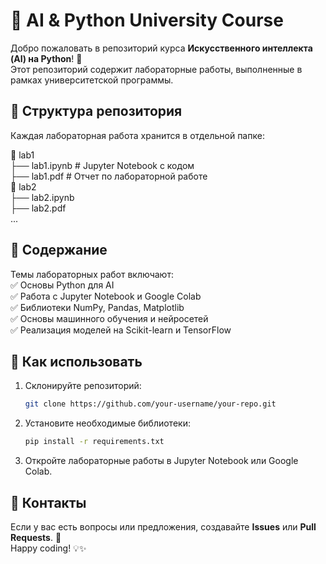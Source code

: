 # 🧠 AI & Python University Course  

Добро пожаловать в репозиторий курса **Искусственного интеллекта (AI) на Python**! 🚀  
Этот репозиторий содержит лабораторные работы, выполненные в рамках университетской программы.  

## 📂 Структура репозитория  
Каждая лабораторная работа хранится в отдельной папке:  

📂 lab1  
   ├── lab1.ipynb  # Jupyter Notebook с кодом  
   ├── lab1.pdf    # Отчет по лабораторной работе  
📂 lab2  
   ├── lab2.ipynb  
   ├── lab2.pdf  
...

## 📜 Содержание  
Темы лабораторных работ включают:  
✅ Основы Python для AI  
✅ Работа с Jupyter Notebook и Google Colab  
✅ Библиотеки NumPy, Pandas, Matplotlib  
✅ Основы машинного обучения и нейросетей  
✅ Реализация моделей на Scikit-learn и TensorFlow  

## 🚀 Как использовать  
1. Склонируйте репозиторий:  
   ```bash
   git clone https://github.com/your-username/your-repo.git
   ```
2. Установите необходимые библиотеки:  
   ```bash
   pip install -r requirements.txt
   ```
3. Откройте лабораторные работы в Jupyter Notebook или Google Colab.

## 📌 Контакты  
Если у вас есть вопросы или предложения, создавайте **Issues** или **Pull Requests**. 🎯  
Happy coding! 💡✨